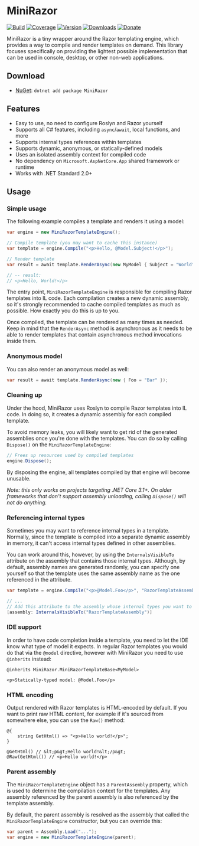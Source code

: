 # MiniRazor

[![Build](https://github.com/Tyrrrz/MiniRazor/workflows/CI/badge.svg?branch=master)](https://github.com/Tyrrrz/MiniRazor/actions)
[![Coverage](https://codecov.io/gh/Tyrrrz/MiniRazor/branch/master/graph/badge.svg)](https://codecov.io/gh/Tyrrrz/MiniRazor)
[![Version](https://img.shields.io/nuget/v/MiniRazor.svg)](https://nuget.org/packages/MiniRazor)
[![Downloads](https://img.shields.io/nuget/dt/MiniRazor.svg)](https://nuget.org/packages/MiniRazor)
[![Donate](https://img.shields.io/badge/donate-$$$-purple.svg)](https://tyrrrz.me/donate)

MiniRazor is a tiny wrapper around the Razor templating engine, which provides a way to compile and render templates on demand. This library focuses specifically on providing the lightest possible implementation that can be used in console, desktop, or other non-web applications.

## Download

- [NuGet](https://nuget.org/packages/MiniRazor): `dotnet add package MiniRazor`

## Features

- Easy to use, no need to configure Roslyn and Razor yourself
- Supports all C# features, including `async`/`await`, local functions, and more
- Supports internal types references within templates
- Supports dynamic, anonymous, or statically-defined models
- Uses an isolated assembly context for compiled code
- No dependency on `Microsoft.AspNetCore.App` shared framework or runtime
- Works with .NET Standard 2.0+

## Usage

### Simple usage

The following example compiles a template and renders it using a model:

```csharp
var engine = new MiniRazorTemplateEngine();

// Compile template (you may want to cache this instance)
var template = engine.Compile("<p>Hello, @Model.Subject!</p>");

// Render template
var result = await template.RenderAsync(new MyModel { Subject = "World" });

// -- result:
// <p>Hello, World!</p>
```

The entry point, `MiniRazorTemplateEngine` is responsible for compiling Razor templates into IL code. Each compilation creates a new dynamic assembly, so it's strongly recommended to cache compiled templates as much as possible. How exactly you do this is up to you.

Once compiled, the template can be rendered as many times as needed. Keep in mind that the `RenderAsync` method is asynchronous as it needs to be able to render templates that contain asynchronous method invocations inside them.

### Anonymous model

You can also render an anonymous model as well:

```csharp
var result = await template.RenderAsync(new { Foo = "Bar" });
```

### Cleaning up

Under the hood, MiniRazor uses Roslyn to compile Razor templates into IL code. In doing so, it creates a dynamic assembly for each compiled template.

To avoid memory leaks, you will likely want to get rid of the generated assemblies once you're done with the templates. You can do so by calling `Dispose()` on the `MiniRazorTemplateEngine`:

```csharp
// Frees up resources used by compiled templates
engine.Dispose();
```

By disposing the engine, all templates compiled by that engine will become unusable.

_Note: this only works on projects targeting .NET Core 3.1+. On older frameworks that don't support assembly unloading, calling `Dispose()` will not do anything._

### Referencing internal types

Sometimes you may want to reference internal types in a template. Normally, since the template is compiled into a separate dynamic assembly in memory, it can't access internal types defined in other assemblies.

You can work around this, however, by using the `InternalsVisibleTo` attribute on the assembly that contains those internal types. Although, by default, assembly names are generated randomly, you can specify one yourself so that the template uses the same assembly name as the one referenced in the attribute.

```csharp
var template = engine.Compile("<p>@Model.Foo</p>", "RazorTemplateAssembly");

// ...
// Add this attribute to the assembly whose internal types you want to expose to the template
[assembly: InternalsVisibleTo("RazorTemplateAssembly")]
```

### IDE support

In order to have code completion inside a template, you need to let the IDE know what type of model it expects. In regular Razor templates you would do that via the `@model` directive, however with MiniRazor you need to use `@inherits` instead:

```razor
@inherits MiniRazor.MiniRazorTemplateBase<MyModel>

<p>Statically-typed model: @Model.Foo</p>
```

### HTML encoding

Output rendered with Razor templates is HTML-encoded by default. If you want to print raw HTML content, for example if it's sourced from somewhere else, you can use the `Raw()` method:

```razor
@{
    string GetHtml() => "<p>Hello world!</p>";
}

@GetHtml() // &lt;p&gt;Hello world!&lt;/p&gt; 
@Raw(GetHtml()) // <p>Hello world!</p>
```

### Parent assembly

The `MiniRazorTemplateEngine` object has a `ParentAssembly` property, which is used to determine the compilation context for the templates. Any assembly referenced by the parent assembly is also referenced by the template assembly.

By default, the parent assembly is resolved as the assembly that called the `MiniRazorTemplateEngine` constructor, but you can override this:

```csharp
var parent = Assembly.Load("...");
var engine = new MiniRazorTemplateEngine(parent);
```